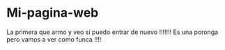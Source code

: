 # Mi-pagina-web
La primera que armo y veo si puedo entrar de nuevo !!!!!!!
Es una poronga pero  vamos  a ver como funca !!!!
